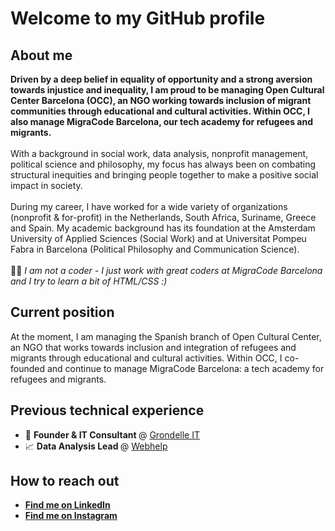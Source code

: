 <H1>Welcome to my GitHub profile</H1>
<h2>About me</h2>
<b>Driven by a deep belief in equality of opportunity and a strong aversion towards injustice and inequality, I am proud to be managing Open Cultural Center Barcelona (OCC), an NGO working towards inclusion of migrant communities through educational and cultural activities. Within OCC, I also manage MigraCode Barcelona, our tech academy for refugees and migrants.</b>
</br></br>
With a background in social work, data analysis, nonprofit management, political science and philosophy, my focus has always been on combating structural inequities and bringing people together to make a positive social impact in society.
</br></br>
During my career, I have worked for a wide variety of organizations (nonprofit & for-profit) in the Netherlands, South Africa, Suriname, Greece and Spain. My academic background has its foundation at the Amsterdam University of Applied Sciences (Social Work) and at Universitat Pompeu Fabra in Barcelona (Political Philosophy and Communication Science).
</br></br>
👨‍💻 <i>  I am not a coder - I just work with great coders at MigraCode Barcelona and I try to learn a bit of HTML/CSS :) </i>
</br>

<h2>Current position</h2>
<p>At the moment, I am managing the Spanish branch of Open Cultural Center, an NGO that works towards inclusion and integration of refugees and migrants through educational and cultural activities. Within OCC, I co-founded and continue to manage MigraCode Barcelona: a tech academy for refugees and migrants.</p>

<h2>Previous technical experience</h2>
<ul>
  <li>💼 <b>Founder & IT Consultant </b> @ <a href="https://www.grondelle-it.com" target="blank">Grondelle IT</a></li>
  <li>📈 <b>Data Analysis Lead </b> @ <a href="https://www.webhelp.com" target="blank">Webhelp</a></li>
</ul>

<h2>How to reach out</h2>
<ul>
  <li><b><a href="https://www.linkedin.com/in/vincentvangrondelle/" target="blank">Find me on LinkedIn</a></b></li>
  <li><b><a href="https://www.instagram.com/vincycling/?hl=en" target="blank">Find me on Instagram</a></b></li>
</ul>
